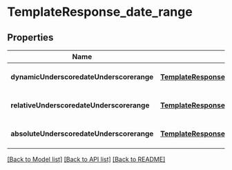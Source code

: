 # TemplateResponse_date_range

## Properties
Name | Type | Description | Notes
------------ | ------------- | ------------- | -------------
**dynamicUnderscoredateUnderscorerange** | [**TemplateResponseDateRangeDynamicDateRange**](TemplateResponseDateRangeDynamicDateRange.md) |  | [optional] [default to null]
**relativeUnderscoredateUnderscorerange** | [**TemplateResponseDateRangeRelativeDateRange**](TemplateResponseDateRangeRelativeDateRange.md) |  | [optional] [default to null]
**absoluteUnderscoredateUnderscorerange** | [**TemplateResponseDateRangeAbsoluteDateRange**](TemplateResponseDateRangeAbsoluteDateRange.md) |  | [optional] [default to null]

[[Back to Model list]](../README.md#documentation-for-models) [[Back to API list]](../README.md#documentation-for-api-endpoints) [[Back to README]](../README.md)


